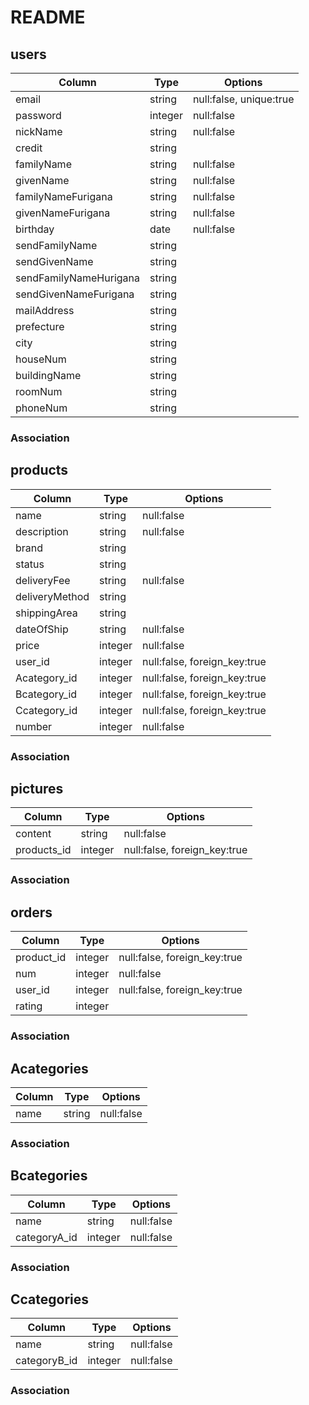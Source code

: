 # README

## users
|Column|Type|Options|
|------|----|-------|
|email|string|null:false, unique:true|
|password|integer|null:false|
|nickName|string|null:false|
|credit|string|
|familyName|string|null:false|
|givenName|string|null:false|
|familyNameFurigana|string|null:false|
|givenNameFurigana|string|null:false|
|birthday|date|null:false|
|sendFamilyName|string|
|sendGivenName|string|
|sendFamilyNameHurigana|string|
|sendGivenNameFurigana|string|
|mailAddress|string|
|prefecture|string|
|city|string|
|houseNum|string|
|buildingName|string|
|roomNum|string|
|phoneNum|string|

### Association


## products
|Column|Type|Options|
|------|----|-------|
|name|string|null:false|
|description|string|null:false|
|brand|string|
|status|string|
|deliveryFee|string|null:false|
|deliveryMethod|string|
|shippingArea|string|
|dateOfShip|string|null:false|
|price|integer|null:false|
|user_id|integer|null:false, foreign_key:true|
|Acategory_id|integer|null:false, foreign_key:true|
|Bcategory_id|integer|null:false, foreign_key:true|
|Ccategory_id|integer|null:false, foreign_key:true|
|number|integer|null:false|

### Association


## pictures
|Column|Type|Options|
|------|----|-------|
|content|string|null:false|
|products_id|integer|null:false, foreign_key:true|

### Association


## orders
|Column|Type|Options|
|------|----|-------|
|product_id|integer|null:false, foreign_key:true|
|num|integer|null:false|
|user_id|integer|null:false, foreign_key:true|
|rating|integer|

### Association


## Acategories
|Column|Type|Options|
|------|----|-------|
|name|string|null:false|

### Association


## Bcategories
|Column|Type|Options|
|------|----|-------|
|name|string|null:false|
|categoryA_id|integer|null:false|

### Association


## Ccategories
|Column|Type|Options|
|------|----|-------|
|name|string|null:false|
|categoryB_id|integer|null:false|

### Association